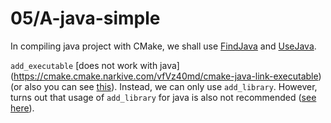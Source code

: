 # 05/A-java-simple

In compiling java project with CMake, we shall use [FindJava](https://cmake.org/cmake/help/v3.15/module/FindJava.html) and [UseJava](https://cmake.org/cmake/help/v3.15/module/UseJava.html).

`add_executable` [does not work with java] (https://cmake.cmake.narkive.com/vfVz40md/cmake-java-link-executable) (or also you can see [this](https://cmake.org/pipermail/cmake/2006-August/010442.html)). Instead, we can only use `add_library`. However, turns out that usage of `add_library` for java is also not recommended ([see here](https://stackoverflow.com/questions/4782345/how-do-you-configure-cmake-to-only-rebuild-changed-java-files-in-a-java-project)).